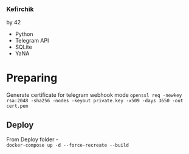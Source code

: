 ### Kefirchik
by 42


* Python
* Telegram API
* SQLite
* YaNA

# Preparing
Generate certificate for telegram webhook mode
`openssl req -newkey rsa:2048 -sha256 -nodes -keyout private.key -x509 -days 3650 -out cert.pem`

## Deploy
From Deploy folder - \
`docker-compose up -d --force-recreate --build`


